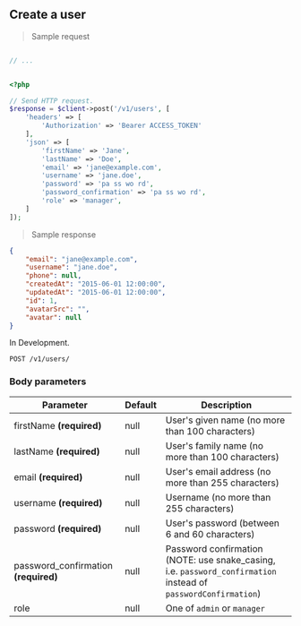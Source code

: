 ## Create a user

> Sample request

```java

```

```c
// ...
```

```csharp

```

```php
<?php

// Send HTTP request.
$response = $client->post('/v1/users', [
    'headers' => [
        'Authorization' => 'Bearer ACCESS_TOKEN'
    ],
    'json' => [
        'firstName' => 'Jane',
        'lastName' => 'Doe',
        'email' => 'jane@example.com',
        'username' => 'jane.doe',
        'password' => 'pa ss wo rd',
        'password_confirmation' => 'pa ss wo rd',
        'role' => 'manager',
    ]
]);
```

> Sample response

```json
{
    "email": "jane@example.com",
    "username": "jane.doe",
    "phone": null,
    "createdAt": "2015-06-01 12:00:00",
    "updatedAt": "2015-06-01 12:00:00",
    "id": 1,
    "avatarSrc": "",
    "avatar": null
}
```

<aside class="warning">
In Development.
</aside>

`POST /v1/users/`

### Body parameters

Parameter | Default | Description
--------- | ------- | -----------
firstName **(required)** | null | User's given name (no more than 100 characters)
lastName **(required)** | null | User's family name (no more than 100 characters)
email **(required)** | null | User's email address (no more than 255 characters)
username **(required)** | null | Username (no more than 255 characters)
password **(required)** | null | User's password (between 6 and 60 characters)
password_confirmation **(required)** | null | Password confirmation (NOTE: use snake_casing, i.e. `password_confirmation` instead of  `passwordConfirmation`)
role | null | One of `admin` or `manager`
